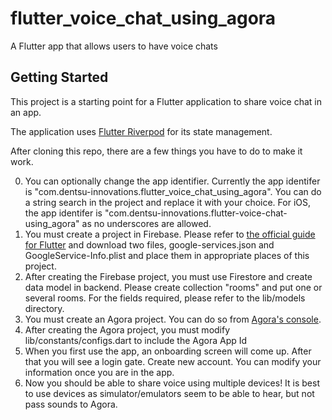 # flutter_voice_chat_using_agora

A Flutter app that allows users to have voice chats

## Getting Started

This project is a starting point for a Flutter application to share voice chat in an app.

The application uses [Flutter Riverpod](https://pub.dev/packages/riverpod) for its state management.

After cloning this repo, there are a few things you have to do to make it work.

0. You can optionally change the app identifier.  Currently the app identifer is "com.dentsu-innovations.flutter_voice_chat_using_agora".  You can do a string search in the project and replace it with your choice.  For iOS, the app identifer is "com.dentsu-innovations.flutter-voice-chat-using_agora" as no underscores are allowed.
1. You must create a project in Firebase.  Please refer to [the official guide for Flutter](https://firebase.google.com/docs/flutter/setup) and download two files, google-services.json and GoogleService-Info.plist and place them in appropriate places of this project.
2. After creating the Firebase project, you must use Firestore and create data model in backend.  Please create collection "rooms" and put one or several rooms.  For the fields required, please refer to the lib/models directory.
3. You must create an Agora project.  You can do so from [Agora's console](https://console.agora.io/).
4. After creating the Agora project, you must modify lib/constants/configs.dart to include the Agora App Id
5. When you first use the app, an onboarding screen will come up.  After that you will see a login gate.  Create new account.  You can modify your information once you are in the app.
6. Now you should be able to share voice using multiple devices!  It is best to use devices as simulator/emulators seem to be able to hear, but not pass sounds to Agora.
